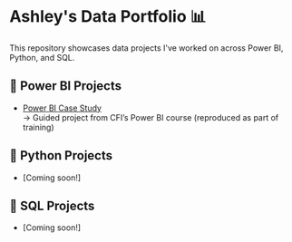 # Ashley's Data Portfolio 📊

This repository showcases data projects I've worked on across Power BI, Python, and SQL.

## 🔷 Power BI Projects
- [Power BI Case Study](./Powerbi/Case%20Study)  
  → Guided project from CFI’s Power BI course (reproduced as part of training)

## 🐍 Python Projects
- [Coming soon!]

## 🧠 SQL Projects
- [Coming soon!]
